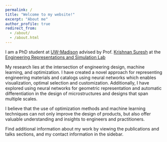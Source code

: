 ```yaml
---
permalink: /
title: "Welcome to my website!"
excerpt: "About me"
author_profile: true
redirect_from: 
  - /about/
  - /about.html
---
```

I am a PhD student at [UW-Madison](https://www.wisc.edu/) advised by  Prof. [Krishnan Suresh](https://directory.engr.wisc.edu/me/faculty/suresh_krishnan) at the [Engineering Representations and Simulation Lab](https://ersl.wisc.edu/) 

My research lies at the intersection of engineering design, machine learning, and optimization. I have created a novel approach for representing engineering materials and catalogs using neural networks which enables visualization, optimal selection and customization. Additionally, I have explored using neural networks for geometric representation and automatic differentiation in the design of microstructures and designs that span multiple scales. 

I believe that the use of optimization methods and machine learning techniques can not only improve the design of products, but also offer valuable understanding and insights to engineers and practitioners. 

Find additional information about my work by viewing the publications and talks sections, and my contact information in the sidebar.